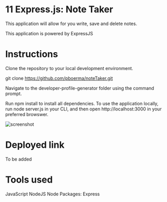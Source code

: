 # 11 Express.js: Note Taker

This application will allow for you write, save and delete notes.

This application is powered by ExpressJS

# Instructions

Clone the repository to your local development environment.

git clone https://github.com/pboerma/noteTaker.git

Navigate to the developer-profile-generator folder using the command prompt.

Run npm install to install all dependencies. To use the application locally, run node server.js in your CLI, and then open http://localhost:3000 in your preferred browswer.


![screenshot](https://github.com/pboerma/noteTaker\Develop\public\assets\Notetaker.png)

# Deployed link

To be added

# Tools used

JavaScript
NodeJS
Node Packages:
Express

